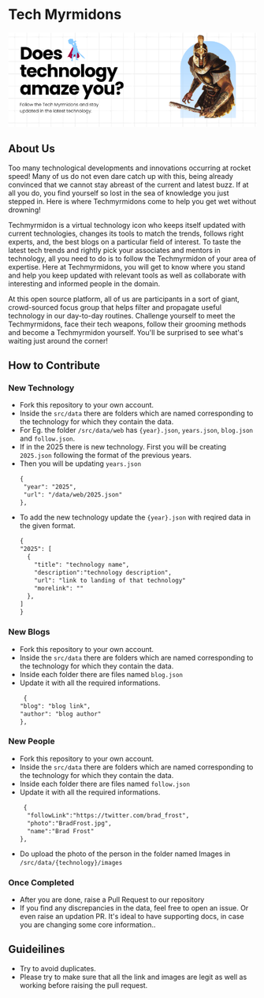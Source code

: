 # Tech Myrmidons
![Repo Banner](public/helpers/myrmidons-banner.png)
## About Us
Too many technological developments and innovations occurring at rocket speed! Many of us do not even dare catch up with this, being already convinced that we cannot stay abreast of the current and latest buzz. If at all you do, you find yourself so lost in the sea of knowledge you just stepped in. Here is where Techmyrmidons come to help you get wet without drowning!

Techmyrmidon is a virtual technology icon who keeps itself updated with current technologies, changes its tools to match the trends, follows right experts, and, the best blogs on a particular field of interest. To taste the latest tech trends and rightly pick your associates and mentors in technology, all you need to do is to follow the Techmyrmidon of your area of expertise. Here at Techmyrmidons, you will get to know where you stand and help you keep updated with relevant tools as well as collaborate with interesting and informed people in the domain.

At this open source platform, all of us are participants in a sort of giant, crowd-sourced focus group that helps filter and propagate useful technology in our day-to-day routines. Challenge yourself to meet the Techmyrmidons, face their tech weapons, follow their grooming methods and become a Techmyrmidon yourself. You'll be surprised to see what's waiting just around the corner!

## How to Contribute 

### New Technology 
- Fork this repository to your own account.
- Inside the `src/data` there are folders which are named corresponding to the technology for which they contain the data.
- For Eg. the folder `/src/data/web` has `{year}.json`, `years.json`, `blog.json` and `follow.json`.
- If in the 2025 there is new technology. First you will be creating `2025.json` following the format of the previous years.
- Then you will be updating `years.json` 
     ```
     {
      "year": "2025",
      "url": "/data/web/2025.json"
    },
     ```
- To add the new technology update the `{year}.json` with reqired data in the given format.
    ```
    {
   "2025": [
      {
        "title": "technology name",
        "description":"technology description",
        "url": "link to landing of that technology"
        "morelink": ""
      },
    ]
    }
    ```
    
### New Blogs
- Fork this repository to your own account.
- Inside the `src/data` there are folders which are named corresponding to the technology for which they contain the data.
- Inside each folder there are files named `blog.json`
- Update it with all the required informations.
    ```
     {
    "blog": "blog link",
    "author": "blog author"
  },
    ```
### New People
- Fork this repository to your own account.
- Inside the `src/data` there are folders which are named corresponding to the technology for which they contain the data.
- Inside each folder there are files named `follow.json`
- Update it with all the required informations.
    ```
     {
      "followLink":"https://twitter.com/brad_frost",
      "photo":"BradFrost.jpg",
      "name":"Brad Frost"
    },
    ```
- Do upload the photo of the person in the folder named Images in `/src/data/{technology}/images`

### Once Completed
- After you are done, raise a Pull Request to our repository
- If you find any discrepancies in the data, feel free to open an issue. Or even raise an updation PR. It's ideal to have supporting docs, in case you are changing some core information..

## Guideilines
- Try to avoid duplicates.
- Please try to make sure that all the link and images are legit as well as working before raising the pull request.
